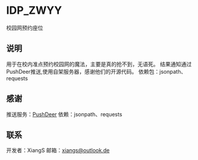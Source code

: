 # IDP_ZWYY
校园网预约座位

## 说明
用于在校内准点预约校园网的魔法，主要是真的抢不到，无语死。
结果通知通过PushDeer推送,使用自架服务器，感谢他们的开源代码。
依赖包：jsonpath、requests


## 感谢
推送服务：[PushDeer](https://github.com/easychen/pushdeer)
依赖：jsonpath、requests

## 联系
开发者：XiangS
邮箱：xiangs@outlook.de 
